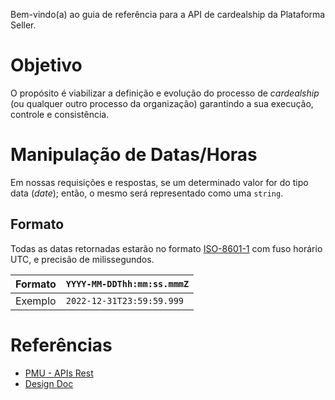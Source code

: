 Bem-vindo(a) ao guia de referência para a API de cardealship da Plataforma Seller.

# Objetivo

O propósito é viabilizar a definição e evolução do processo de _cardealship_ (ou qualquer outro processo da organização)
garantindo a sua execução, controle e consistência.

# Manipulação de Datas/Horas

Em nossas requisições e respostas, se um determinado valor for do tipo data (_date_); então, o mesmo será representado como
uma `string`.

## Formato

Todas as datas retornadas estarão no formato [ISO-8601-1](https://pt.wikipedia.org/wiki/ISO_8601) com fuso
horário UTC, e precisão de milissegundos.

|Formato | `YYYY-MM-DDThh:mm:ss.mmmZ` |
|--------|----------------------------|
|Exemplo | `2022-12-31T23:59:59.999`  |

# Referências

- [PMU - APIs Rest](https://magazine.atlassian.net/wiki/spaces/Maganets/pages/1541505043/PMU+-+APIs+Rest)
- [Design Doc](https://magazine.atlassian.net/wiki/spaces/Maganets/pages/2870772133/Design+Doc+-+cardealship+Plataforma+Seller)